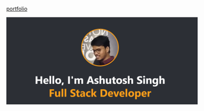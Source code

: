 <a href="https://ashuhitman.github.io/" style="margin-bottom: 16px">portfolio</a>

<img src="screenshots/2.png">
